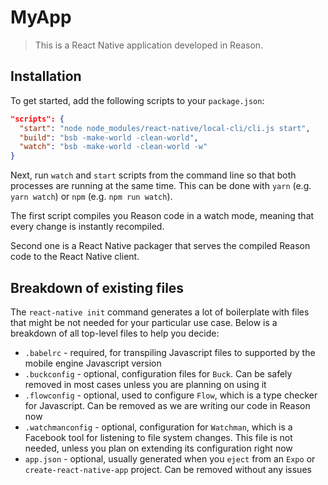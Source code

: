 # MyApp

> This is a React Native application developed in Reason.

## Installation

To get started, add the following scripts to your `package.json`:

```json
"scripts": {
  "start": "node node_modules/react-native/local-cli/cli.js start",
  "build": "bsb -make-world -clean-world",
  "watch": "bsb -make-world -clean-world -w"
}
```

Next, run `watch` and `start` scripts from the command line so that both processes are running at the same time. This can be done with `yarn` (e.g. `yarn watch`) or `npm` (e.g. `npm run watch`).

The first script compiles you Reason code in a watch mode, meaning that every change is instantly recompiled.

Second one is a React Native packager that serves the compiled Reason code to the React Native client.

## Breakdown of existing files

The `react-native init` command generates a lot of boilerplate with files that might be not needed for your particular use case. Below is a breakdown of all top-level files to help you decide:

- `.babelrc` - required, for transpiling Javascript files to supported by the mobile engine Javascript version
- `.buckconfig` - optional, configuration files for `Buck`. Can be safely removed in most cases unless you are planning on using it
- `.flowconfig` - optional, used to configure `Flow`, which is a type checker for Javascript. Can be removed as we are writing our code in Reason now
- `.watchmanconfig` - optional, configuration for `Watchman`, which is a Facebook tool for listening to file system changes. This file is not needed, unless you plan on extending its configuration right now
- `app.json` - optional, usually generated when you `eject` from an `Expo` or `create-react-native-app` project. Can be removed without any issues

